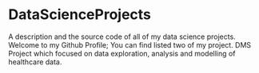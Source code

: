 # DataScienceProjects
A description and the source code of all of my data science projects.
Welcome to my Github Profile; 
You can find listed two of my project. 
DMS Project which focused on data exploration, analysis and modelling of healthcare data.
